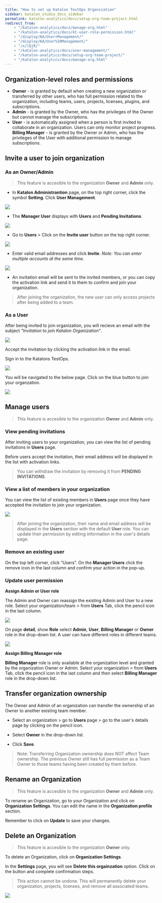 ```yaml
---
title: "How to set up Katalon TestOps Organization"
sidebar: katalon_studio_docs_sidebar
permalink: katalon-analytics/docs/setup-org-team-project.html
redirect_from:
    - "/katalon-analytics/docs/manage-org.html"
    - "/katalon-analytics/docs/kt-user-role-permission.html"
    - "/display/KA/User+Management/"
    - "/display/KA/User%20Management/"
    - "/x/lQjR/"
    - "/katalon-analytics/docs/user-management/"
    - "/katalon-analytics/docs/setup-org-team-project/"
    - "/katalon-analytics/docs/manage-org.html"
---
```

## **Organization-level roles and permissions** 

* **Owner** - is granted by default when creating a new organization or transferred by other users, who has full permission related to the organization, including teams, users, projects, licenses, plugins, and subscriptions.
* **Admin** - is granted by the Owner, who has the privileges of the Owner but cannot manage the subscriptions.
* **User** - is automatically assigned when a person is first invited to collaborate in an organization. Users can only monitor project progress.
**Billing Manager** - is granted by the Owner or Admin, who has the privileges of the User with additional permission to manage subscriptions.

## Invite a user to join organization

### As an Owner/Admin

> This feature is accesible to the organization **Owner** and **Admin** only.

* In **Katalon Administrantion** page, on the top right corner, click the symbol **Setting**. Click **User Management**.

![](https://github.com/katalon-studio/docs-images/raw/master/katalon-analytics/docs/setup-org-team-project/kt_set_org_user_manage.png)

* The **Manager User** displays with **Users** and **Pending Invitations**.

![](https://github.com/katalon-studio/docs-images/raw/master/katalon-analytics/docs/setup-org-team-project/kt_manager_user.png)

* Go to **Users** > Click on the **Invite user** button on the top right corner.

![](https://github.com/katalon-studio/docs-images/raw/master/katalon-analytics/docs/setup-org-team-project/kt_user_manage_invite.png)

* Enter valid email addresses and click **Invite**. *Note: You can enter multiple accounts at the same time.*

![](https://github.com/katalon-studio/docs-images/raw/master/katalon-analytics/docs/setup-org-team-project/kt_invite_user.png)

* An invitation email will be sent to the invited members, or you can copy the activation link and send it to them to confirm and join your organization.

> After joining the organization, the new user can only access projects after being added to a team.

### As a User

After being invited to join organization, you will recieve an email with the subject *"Invitation to join Katalon Organization"*.

![](https://github.com/katalon-studio/docs-images/raw/master/katalon-analytics/docs/setup-org-team-project/kt_mail_invite.png)

Accept the invitation by clicking the activation link in the email.

Sign in to the Katalons TestOps.

![](https://github.com/katalon-studio/docs-images/raw/master/katalon-analytics/docs/setup-org-team-project/login_kat_testops.png)

You will be navigated to the below page. Click on the blue button to join your organzation.

![](https://github.com/katalon-studio/docs-images/raw/master/katalon-analytics/docs/setup-org-team-project/kt_invitation_org.png)

## Manage users

> This feature is accesible to the organization **Owner** and **Admin** only.

### View pending invitations

After inviting users to your organization, you can view the list of pending invitations in **Users** page.

Before users accept the invitation, their email address will be displayed in the list with activation links. 

> You can withdraw the invitation by removing it from **PENDING INVITATIONS**.

### View a list of members in your organization

You can view the list of existing members in **Users** page once they have accepted the invitation to join your organization.

![](https://github.com/katalon-studio/docs-images/raw/master/katalon-analytics/docs/setup-org-team-project/kt_manager_user.png)

> After joining the organization, their name and email address will be displayed in the **Users** section with the default **User** role. You can update their permission by editing information in the user's details page.

### Remove an existing user

On the top left corner, click “Users”. On the **Manager Users** click the remove icon in the last column and confirm your action in the pop-up.

### Update user permission

**Assign Admin or User role**

The Admin and Owner can reassign the existing Admin and User to a new role. Select your organization/team > from **Users** Tab, click the pencil icon in the last column.

![](https://github.com/katalon-studio/docs-images/raw/master/katalon-analytics/docs/setup-org-team-project/kt_manager_user_change_user.png)

On page **detail**, show **Role** select **Admin**, **User**, **Billing Manager** or **Owner** role in the drop-down list. A user can have different roles in different teams.

![](https://github.com/katalon-studio/docs-images/raw/master/katalon-analytics/docs/setup-org-team-project/kt_change_role_user.png)

**Assign Billing Manager role**

**Billing Manager** role is only available at the organization level and granted by the organization Owner or Admin. Select your organization > from **Users** Tab, click the pencil icon in the last column and then select **Billing Manager** role in the drop-down list.

## Transfer organization ownership

The Owner and Admin of an organization can transfer the ownership of an Owner to another existing team member. 

* Select an organization > go to **Users** page > go to the user's details page by clicking on the pencil icon.

* Select **Owner** in the drop-down list.

* Click **Save**.

> Note: Transferring Organization ownership does NOT affect Team ownership. The previous Owner still has full permission as a Team Owner to those teams having been created by them before.

## Rename an Organization

> This feature is accesible to the organization **Owner** and **Admin** only.

To rename an Organization, go to your Organization and click on **Organization Settings**. You can edit the name in the **Organization profile** section.

Remember to click on **Update** to save your changes.

## Delete an Organization

> This feature is accesible to the organization **Owner** only.

To delete an Organization, click on **Organization Settings**.

In the **Settings** page, you will see **Delete this orgainzation** option. Click on the button and complete confirmation steps.

> This action cannot be undone. This will permanently delete your organization, projects, licenses, and remove all associated teams.

<img src="https://github.com/katalon-studio/docs-images/raw/master/katalon-analytics/docs/setup-org-team-project/delete-org.png" width="" height="">